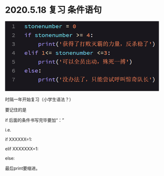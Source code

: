 # 2020.5.18 复习 条件语句


<img src="https://github.com/meowwding/Markdown-Photos/blob/master/%E5%BE%AA%E7%8E%AF%E8%AF%AD%E5%8F%A5.png?raw=true">


时隔一年开始复习（小学生语法？）

要记住的是

if 后面的条件书写完毕要加“：”

i.e.

if XXXXXX=1:

elif XXXXXXX=1:

else:

最后print要缩进。


